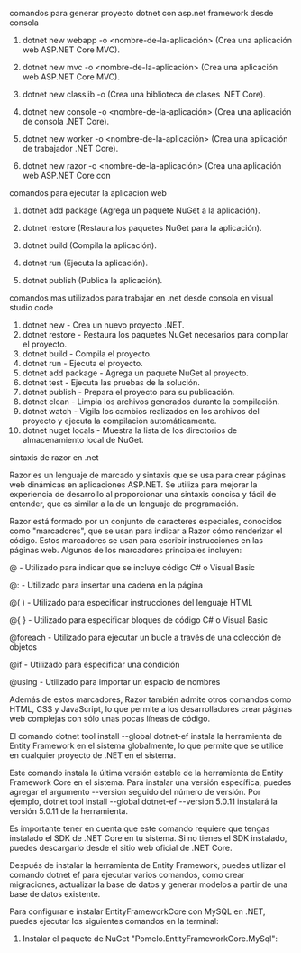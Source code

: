 comandos para generar proyecto dotnet con asp.net framework desde consola 

1. dotnet new webapp -o <nombre-de-la-aplicación> (Crea una aplicación web ASP.NET Core MVC).

2. dotnet new mvc -o <nombre-de-la-aplicación> (Crea una aplicación web ASP.NET Core MVC).

3. dotnet new classlib -o <nombre-de-la-biblioteca> (Crea una biblioteca de clases .NET Core).

4. dotnet new console -o <nombre-de-la-aplicación> (Crea una aplicación de consola .NET Core).

5. dotnet new worker -o <nombre-de-la-aplicación> (Crea una aplicación de trabajador .NET Core).

6. dotnet new razor -o <nombre-de-la-aplicación> (Crea una aplicación web ASP.NET Core con


comandos para ejecutar la aplicacion web

1. dotnet add package <nombre-del-paquete> (Agrega un paquete NuGet a la aplicación).

2. dotnet restore (Restaura los paquetes NuGet para la aplicación).

3. dotnet build (Compila la aplicación).

4. dotnet run (Ejecuta la aplicación).

5. dotnet publish (Publica la aplicación).



comandos mas utilizados para trabajar en .net desde consola en visual studio code

1. dotnet new - Crea un nuevo proyecto .NET.
2. dotnet restore - Restaura los paquetes NuGet necesarios para compilar el proyecto.
3. dotnet build - Compila el proyecto.
4. dotnet run - Ejecuta el proyecto.
5. dotnet add package - Agrega un paquete NuGet al proyecto.
6. dotnet test - Ejecuta las pruebas de la solución.
7. dotnet publish - Prepara el proyecto para su publicación.
8. dotnet clean - Limpia los archivos generados durante la compilación.
9. dotnet watch - Vigila los cambios realizados en los archivos del proyecto y ejecuta la compilación automáticamente.
10. dotnet nuget locals - Muestra la lista de los directorios de almacenamiento local de NuGet.


sintaxis de razor en .net

Razor es un lenguaje de marcado y sintaxis que se usa para crear páginas web dinámicas en aplicaciones ASP.NET. Se utiliza para mejorar la experiencia de desarrollo al proporcionar una sintaxis concisa y fácil de entender, que es similar a la de un lenguaje de programación.

Razor está formado por un conjunto de caracteres especiales, conocidos como "marcadores", que se usan para indicar a Razor cómo renderizar el código. Estos marcadores se usan para escribir instrucciones en las páginas web. Algunos de los marcadores principales incluyen:

@ - Utilizado para indicar que se incluye código C# o Visual Basic

@: - Utilizado para insertar una cadena en la página

@( ) - Utilizado para especificar instrucciones del lenguaje HTML

@{ } - Utilizado para especificar bloques de código C# o Visual Basic

@foreach - Utilizado para ejecutar un bucle a través de una colección de objetos

@if - Utilizado para especificar una condición

@using - Utilizado para importar un espacio de nombres

Además de estos marcadores, Razor también admite otros comandos como HTML, CSS y JavaScript, lo que permite a los desarrolladores crear páginas web complejas con sólo unas pocas líneas de código.


El comando dotnet tool install --global dotnet-ef instala la herramienta de Entity Framework en el sistema globalmente, lo que permite que se utilice en cualquier proyecto de .NET en el sistema.

Este comando instala la última versión estable de la herramienta de Entity Framework Core en el sistema. Para instalar una versión específica, puedes agregar el argumento --version seguido del número de versión. Por ejemplo, dotnet tool install --global dotnet-ef --version 5.0.11 instalará la versión 5.0.11 de la herramienta.

Es importante tener en cuenta que este comando requiere que tengas instalado el SDK de .NET Core en tu sistema. Si no tienes el SDK instalado, puedes descargarlo desde el sitio web oficial de .NET Core.

Después de instalar la herramienta de Entity Framework, puedes utilizar el comando dotnet ef para ejecutar varios comandos, como crear migraciones, actualizar la base de datos y generar modelos a partir de una base de datos existente.

Para configurar e instalar EntityFrameworkCore con MySQL en .NET, puedes ejecutar los siguientes comandos en la terminal:

1. Instalar el paquete de NuGet "Pomelo.EntityFrameworkCore.MySql":
